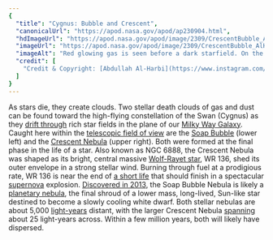 ```yaml
---
{
  "title": "Cygnus: Bubble and Crescent",
  "canonicalUrl": "https://apod.nasa.gov/apod/ap230904.html",
  "hdImageUrl": "https://apod.nasa.gov/apod/image/2309/CrescentBubble_AlHarbi_5732.jpg",
  "imageUrl": "https://apod.nasa.gov/apod/image/2309/CrescentBubble_AlHarbi_1080.jpg",
  "imageAlt": "Red glowing gas is seen before a dark starfield. On the upper right is a complicated filamentary nebula in blue and red. On the lower left is a simple circular nebula in blue. Please see the explanation for more detailed information.",
  "credit": [
    "Credit & Copyright: [Abdullah Al-Harbi](https://www.instagram.com/a_alharbi97/)"
  ]
}
---
```


As stars die, they create clouds. Two stellar death clouds of gas and dust can be found toward the high-flying constellation of the Swan (Cygnus) as they [drift through](https://apod.nasa.gov/apod/ap150819.html) rich star fields in the plane of our [Milky Way Galaxy](http://www.atlasoftheuniverse.com/galaxy.html). Caught here within the [telescopic field of view](https://www.instagram.com/p/CvNSVbhsXYs/) are the [Soap Bubble](https://apod.nasa.gov/apod/ap150113.html) (lower left) and the [Crescent Nebula](https://apod.nasa.gov/apod/ap210617.html) (upper right). Both were formed at the final phase in the life of a star. Also known as NGC 6888, the Crescent Nebula was shaped as its bright, central massive [Wolf-Rayet star](https://en.wikipedia.org/wiki/Wolf%E2%80%93Rayet_star), WR 136, shed its outer envelope in a strong stellar wind. Burning through fuel at a prodigious rate, WR 136 is near the end of [a short life](https://www.nasa.gov/image-feature/goddard/hubble-view-wolf-rayet-stars-intense-and-short-lived) that should finish in a spectacular [supernova](https://youtu.be/wymMn-SmALY) explosion. [Discovered in 2013](http://www.starimager.com/Image%20Gallery%20Pages/Hydrogen%20Alpha%20Images/ic%201318_AP_8%20pane%20mosaic_bubble%20nebula.htm), the Soap Bubble Nebula is likely a [planetary nebula](https://en.wikipedia.org/wiki/Planetary_nebula), the final shroud of a lower mass, long-lived, Sun-like star destined to become a slowly cooling white dwarf. Both stellar nebulas are about 5,000 [light-years](https://spaceplace.nasa.gov/light-year/en/) distant, with the larger Crescent Nebula [spanning](https://media.istockphoto.com/id/1170788685/photo/jumping-cat.jpg?s=612x612&w=0&k=20&c=_Ot_m-qULa-AS2ueDMH8Qc4vu8jdsNso2hzIxsVGjTw=) about 25 light-years across. Within a few million years, both will likely have dispersed.
